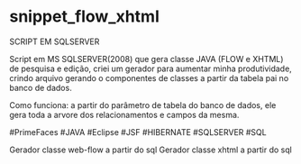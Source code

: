 # snippet_flow_xhtml

SCRIPT EM SQLSERVER

Script em MS SQLSERVER(2008) que gera classe JAVA (FLOW e XHTML) de pesquisa e edição, criei um gerador para aumentar minha produtividade, crindo arquivo gerando o componentes de classes a partir da tabela pai no banco de dados.

Como funciona: a partir do parâmetro de tabela do banco de dados, ele gera toda a arvore dos relacionamentos e campos da mesma.

#PrimeFaces #JAVA #Eclipse #JSF #HIBERNATE #SQLSERVER #SQL

Gerador classe web-flow a partir do sql
Gerador classe xhtml a partir do sql
